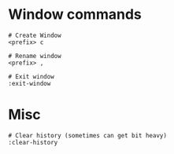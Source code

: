 # Window commands
```
# Create Window
<prefix> c

# Rename window
<prefix> ,

# Exit window
:exit-window
```

# Misc

```
# Clear history (sometimes can get bit heavy)
:clear-history
```
